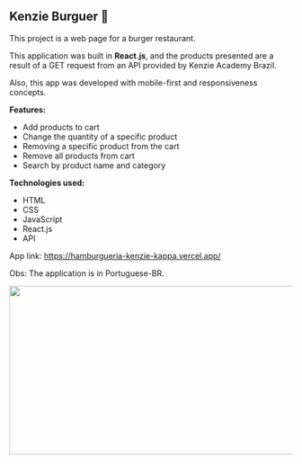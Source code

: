 ## Kenzie Burguer 🍔

This project is a web page for a burger restaurant. 

This application was built in <b>React.js</b>, and the products presented are a result of a GET request from an API provided by Kenzie Academy Brazil.

Also, this app was developed with mobile-first and responsiveness concepts.

<b>Features:</b>
- Add products to cart
- Change the quantity of a specific product
- Removing a specific product from the cart
- Remove all products from cart
- Search by product name and category

<b>Technologies used:</b>
- HTML
- CSS
- JavaScript
- React.js
- API

App link: https://hamburgueria-kenzie-kappa.vercel.app/

Obs: The application is in Portuguese-BR.

<img src="https://j.gifs.com/nRo8Q5.gif" width=550 height=300/>
